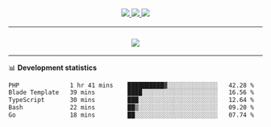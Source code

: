 <h3 align="center">
  <a href="https://github.com/hwalker928">
      <img src="https://img.shields.io/github/followers/hwalker928?label=Followers&style=for-the-badge&color=lightblue">
  </a>
  <a href="https://harryw.link/discord" alt="Discord">
      <img src="https://img.shields.io/discord/738451951758606336?label=discord&style=for-the-badge&color=lightblue"/>
  </a>
  <a href="https://harryw.link/sparked" alt="Sparked Host">
      <img src="https://img.shields.io/static/v1?label=Sponsor&message=Sparked%20Host&color=yellow&style=for-the-badge"/>
  </a>
</h3>

<hr>


<h3 align="center">
  <a href="https://github.com/hwalker928">
      <img src="https://github-profile-trophy.vercel.app/?username=hwalker928&no-bg=true&no-frame=true">
  </a>
</h3>


<hr>

📊 **Development statistics**

<!--START_SECTION:waka-->

```txt
PHP              1 hr 41 mins    ██████████▓░░░░░░░░░░░░░░   42.28 %
Blade Template   39 mins         ████░░░░░░░░░░░░░░░░░░░░░   16.56 %
TypeScript       30 mins         ███░░░░░░░░░░░░░░░░░░░░░░   12.64 %
Bash             22 mins         ██▒░░░░░░░░░░░░░░░░░░░░░░   09.20 %
Go               18 mins         ██░░░░░░░░░░░░░░░░░░░░░░░   07.74 %
```

<!--END_SECTION:waka-->
